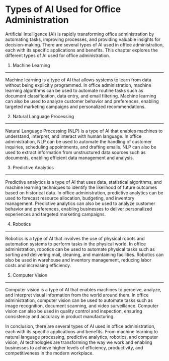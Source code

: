 Types of AI Used for Office Administration
==========================================

Artificial Intelligence (AI) is rapidly transforming office administration by automating tasks, improving processes, and providing valuable insights for decision-making. There are several types of AI used in office administration, each with its specific applications and benefits. This chapter explores the different types of AI used for office administration.

1. Machine Learning
-------------------

Machine learning is a type of AI that allows systems to learn from data without being explicitly programmed. In office administration, machine learning algorithms can be used to automate routine tasks such as document classification, data entry, and email filtering. Machine learning can also be used to analyze customer behavior and preferences, enabling targeted marketing campaigns and personalized recommendations.

2. Natural Language Processing
------------------------------

Natural Language Processing (NLP) is a type of AI that enables machines to understand, interpret, and interact with human language. In office administration, NLP can be used to automate the handling of customer inquiries, scheduling appointments, and drafting emails. NLP can also be used to extract information from unstructured data sources such as documents, enabling efficient data management and analysis.

3. Predictive Analytics
-----------------------

Predictive analytics is a type of AI that uses data, statistical algorithms, and machine learning techniques to identify the likelihood of future outcomes based on historical data. In office administration, predictive analytics can be used to forecast resource allocation, budgeting, and inventory management. Predictive analytics can also be used to analyze customer behavior and preferences, enabling businesses to deliver personalized experiences and targeted marketing campaigns.

4. Robotics
-----------

Robotics is a type of AI that involves the use of physical robots and automation systems to perform tasks in the physical world. In office administration, robotics can be used to automate physical tasks such as sorting and delivering mail, cleaning, and maintaining facilities. Robotics can also be used in warehouse and inventory management, reducing labor costs and increasing efficiency.

5. Computer Vision
------------------

Computer vision is a type of AI that enables machines to perceive, analyze, and interpret visual information from the world around them. In office administration, computer vision can be used to automate tasks such as image recognition, document scanning, and video surveillance. Computer vision can also be used in quality control and inspection, ensuring consistency and accuracy in product manufacturing.

In conclusion, there are several types of AI used in office administration, each with its specific applications and benefits. From machine learning to natural language processing, predictive analytics, robotics, and computer vision, AI technologies are transforming the way we work and enabling businesses to achieve higher levels of efficiency, productivity, and competitiveness in the modern workplace.
